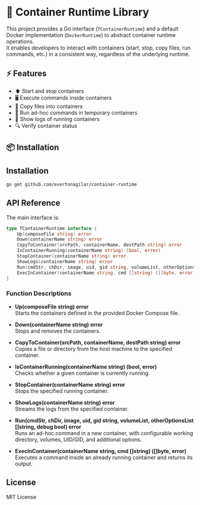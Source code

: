 # 🐳 Container Runtime Library

This project provides a Go interface (`TContainerRuntime`) and a default Docker implementation (`DockerRuntime`) to abstract container runtime operations.  
It enables developers to interact with containers (start, stop, copy files, run commands, etc.) in a consistent way, regardless of the underlying runtime.

## ⚡ Features

- ⬆️ Start and stop containers
- 🖥️ Execute commands inside containers
- 📂 Copy files into containers
- 🏃 Run ad-hoc commands in temporary containers
- 📜 Show logs of running containers
- 🔍 Verify container status

## 📦 Installation

## Installation

```bash
go get github.com/evertonagilar/container-runtime
```

## API Reference

The main interface is:

```go
type TContainerRuntime interface {
    Up(composeFile string) error
    Down(containerName string) error
    CopyToContainer(srcPath, containerName, destPath string) error
    IsContainerRunning(containerName string) (bool, error)
    StopContainer(containerName string) error
    ShowLogs(containerName string) error
    Run(cmdStr, chDir, image, uid, gid string, volumeList, otherOptionsList []string, debug bool) error
    ExecInContainer(containerName string, cmd []string) ([]byte, error)
}
```

### Function Descriptions

- **Up(composeFile string) error**  
  Starts the containers defined in the provided Docker Compose file.

- **Down(containerName string) error**  
  Stops and removes the containers.

- **CopyToContainer(srcPath, containerName, destPath string) error**  
  Copies a file or directory from the host machine to the specified container.

- **IsContainerRunning(containerName string) (bool, error)**  
  Checks whether a given container is currently running.

- **StopContainer(containerName string) error**  
  Stops the specified running container.

- **ShowLogs(containerName string) error**  
  Streams the logs from the specified container.

- **Run(cmdStr, chDir, image, uid, gid string, volumeList, otherOptionsList []string, debug bool) error**  
  Runs an ad-hoc command in a new container, with configurable working directory, volumes, UID/GID, and additional options.

- **ExecInContainer(containerName string, cmd []string) ([]byte, error)**  
  Executes a command inside an already running container and returns its output.

## License

MIT License
